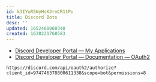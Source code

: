 ```yaml
---
id: k3IYuR5WyHsKJrmCR1tPu
title: Discord Bots
desc: ''
updated: 1652468060348
created: 1638221768583
---
```


* [Discord Developer Portal — My Applications](https://discord.com/developers/applications)
* [Discord Developer Portal — Documentation — OAuth2](https://discord.com/developers/docs/topics/oauth2#bots)

```
https://discord.com/api/oauth2/authorize?client_id=974746378800611338&scope=bot&permissions=8
```

